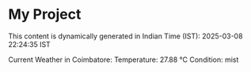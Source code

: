 # My Project

This content is dynamically generated in Indian Time (IST): 2025-03-08 22:24:35 IST


Current Weather in Coimbatore:
Temperature: 27.88 °C
Condition: mist
